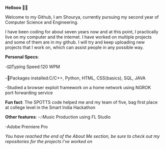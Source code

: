 **Hellooo 👋👋**

Welcome to my Github, I am Shourya, currently pursuing my second year of Computer Science and Engineering.

I have been coding for about seven years now and at this point, I practically live on my computer and the internet. I have worked on multiple projects and some of them are in my github. I will try and keep uploading new projects that I work on, which can assist people in any possible way.

**Personal Specs**:

  -⌨️Typing Speed:120 WPM
  
  -👾Packages installed:C/C++, Python, HTML, CSS(basics),  SQL, JAVA
  
  -Studied a browser exploit framework on a home network using NGROK port forwarding service

**Fun fact**: The SPOTTS code helped me and my team of five, bag first place at college level in the Smart India Hackathon

**Other features**:
  -🎶Music Production using FL Studio

  -Adobe Premiere Pro

_You have reached the end of the About Me section, be sure to check out my repositories for the projects I've worked on_
